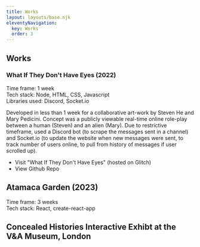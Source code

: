 ```yaml
---
title: Works
layout: layouts/base.njk
eleventyNavigation:
  key: Works
  order: 3
---
```


## Works

### What If They Don't Have Eyes (2022)

Time frame: 1 week  
Tech stack: Node, HTML, CSS, Javascript  
Libraries used: Discord, Socket.io  

Developed in less than 1 week for a collaborative art-work by Steven He and Mary Pedicini. Concept was a publicly viewable real-time online role-play between a human (Steven) and an alien (Mary). Due to restrictive timeframe, used a Discord bot (to scrape the messages sent in a channel) and Socket.io (to update the website when new messages were sent, to track number of users online, to pull from history of messages if user scrolled up).

- Visit "What If They Don't Have Eyes" (hosted on Glitch)
- View Github Repo

## Atamaca Garden (2023)

Time frame: 3 weeks  
Tech stack: React, create-react-app  

## Concealed Histories Interactive Exhibt at the V&A Museum, London